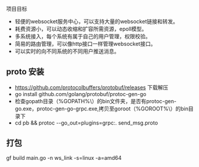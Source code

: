 项目目标
 - 轻便的websocket服务中心，可以支持大量的websocket链接和转发。
 - 耗费资源小，可以动态收缩和扩容所需资源，epoll模型。
 - 多系统接入，每个系统有属于自己的用户管理，权限校验。
 - 简易的路由管理，可以像http接口一样管理websocket接口。
 - 可以实时的向不同系统的不同用户推送消息。


 ##  proto 安装
 - https://github.com/protocolbuffers/protobuf/releases 下载解压
 - go install github.com/golang/protobuf/protoc-gen-go    
 - 检查gopath目录（%GOPATH%\）的bin文件夹，是否有protoc-gen-go.exe，protoc-gen-go-grpc.exe,拷贝至goroot（%GOROOT%\）的bin目录下
 - cd pb && protoc --go_out=plugins=grpc:. send_msg.proto  


## 打包

gf build main.go -n ws_link -s=linux -a=amd64

